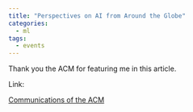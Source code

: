 ```yaml
---
title: "Perspectives on AI from Around the Globe"
categories:
  - ml
tags:
  - events
---
```

Thank you the ACM for featuring me in this article.

Link:

[Communications of the ACM](https://cacm.acm.org/news/perspectives-on-ai-from-around-the-globe/)
